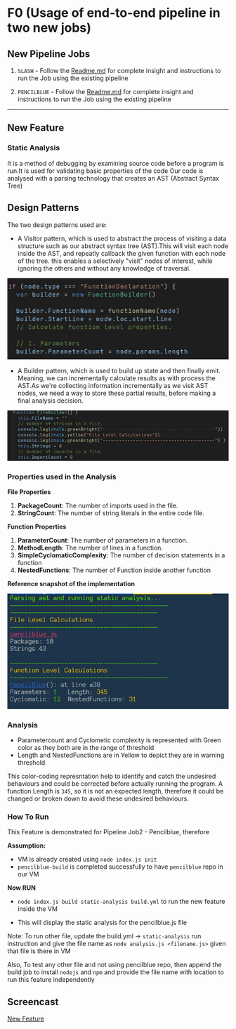 # F0 (Usage of end-to-end pipeline in two new jobs)

## New Pipeline Jobs

1) `SLASH` - Follow the [Readme.md](https://github.ncsu.edu/CSC-DevOps-S22/DEVOPS-27/blob/F0-aaakrit/Slash_Job1_README.md) for complete insight and instructions to run the Job using the existing pipeline

2) `PENCILBLUE` - Follow the [Readme.md](https://github.ncsu.edu/CSC-DevOps-S22/DEVOPS-27/blob/F0-aaakrit/Pencilblue_Job2_README.md) for complete insight and instructions to run the Job using the existing pipeline

-----------

## New Feature

### Static Analysis

 It is a method of debugging by examining source code before a program is run.It is used for validating basic properties of the code
 Our code is analysed with a parsing technology that creates an AST
 (Abstract Syntax Tree)

 ## Design Patterns

 The two design patterns used are:

- A Visitor pattern, which is used to abstract the process of visiting a data structure such as our abstract syntax tree (AST).This will visit each node inside the AST, and repeatly callback the given function with each node of the tree.  this enables a  selectively "visit" nodes of interest, while ignoring the others and without any knowledge of traversal.


<img src = Screenshots/snip1.png >

- A Builder pattern, which is used to build up state and then finally emit. Meaning, we can incrementally calculate results as with process the AST.As we're collecting information incrementally as we visit AST nodes, we need a way to store these partial results, before making a final analysis decision.

<img src = Screenshots/snip2.png >

### Properties used in the Analysis 

**File Properties**

1) <b>PackageCount</b>: The number of imports used in the file.
2) <b>StringCount</b>: The number of string literals in the entire code file.

**Function Properties**

1) <b>ParameterCount</b>: The number of parameters in a function.
2) <b>MethodLength</b>: The number of lines in a function.
3) <b>SimpleCyclomaticComplexity</b>: The number of decision statements in a function
4) <b>NestedFunctions</b>: The number of Function inside another function

**Reference snapshot of the implementation**

   <img src = Screenshots/reference.png >


### Analysis
- Parametercount and Cyclometic complexity is represented with Green color as they both are in the range of threshold
- Length and NestedFunctions are in Yellow to depict they are in warning threshold

This color-coding represntation help to identify and catch the undesired behaviours and could be corrected before actually running the program. A function Length is `345`, so it is not an expected length, therefore it could be changed or broken down to avoid these undesired behaviours.


### How To Run

This Feature is demonstrated for Pipeline Job2 - Pencilblue, therefore 

<b>Assumption:</b>

- VM is already created using `node index.js init`
- `pencilblue-build` is completed successfully to have `pencilblue` repo in our VM

<b> Now RUN</b>
- `node index.js build static-analysis build.yml` to run the new feature inside the VM

- This will display the static analysis for the pencilblue.js file

Note: To run other file, update the build.yml -> `static-analysis` run instruction and give the file name as `node analysis.js <filename.js>` given that file is there in VM

Also, To test any other file and not using pencilblue repo, then append the build job to install `nodejs` and `npm` and provide the file name with location to run this feature independently


## Screencast

[New Feature](https://drive.google.com/file/d/11_T-NkHvJcmDFvEINkdtFl5PQdY9yypx/view)










